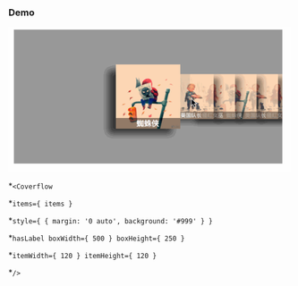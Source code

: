 ### Demo

<img src="coverflow.gif" />

*`<Coverflow`

  *`items={ items }`
  
  *`style={ { margin: '0 auto', background: '#999' } }`
  
  *`hasLabel boxWidth={ 500 } boxHeight={ 250 }`
  
  *`itemWidth={ 120 } itemHeight={ 120 }`
  
*`/>`
